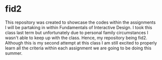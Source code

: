 # fid2
This repository was created to showcase the codes within the assignments I will be partaking in within Fundamentals of Interactive Design. I took this class last term but unfortunately due to personal family circumstances I wasn't able to keep up with the class. Hence, my repository being fid2. Although this is my second attempt at this class I am still excited to properly learn all the criteria within each assignment we are going to be doing this summer.
